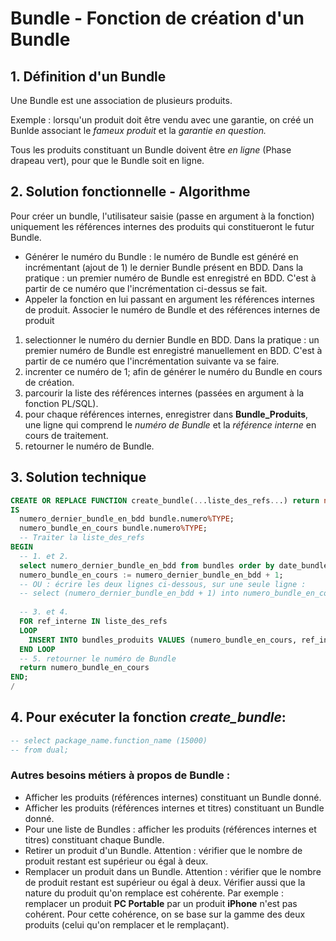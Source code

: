 # Bundle - Fonction de création d'un Bundle

## 1. Définition d'un Bundle 
Une Bundle est une association de plusieurs produits. 

Exemple : lorsqu'un produit doit être vendu avec une garantie, on créé un Bunlde associant le _fameux produit_ et la _garantie en question._

Tous les produits constituant un Bundle doivent être _en ligne_ (Phase drapeau vert), pour que le Bundle soit en ligne. 

## 2. Solution fonctionnelle - Algorithme

Pour créer un bundle, l'utilisateur saisie (passe en argument à la fonction) uniquement les références internes des produits qui constitueront le futur Bundle.

- Générer le numéro du Bundle : le numéro de Bundle est généré en incrémentant (ajout de 1) le dernier Bundle présent en BDD. Dans la pratique : un premier numéro de Bundle est enregistré en BDD. C'est à partir de ce numéro que l'incrémentation ci-dessus se fait.
- Appeler la fonction en lui passant en argument les références internes de produit. Associer le numéro de Bundle et des références internes de produit

1. selectionner le numéro du dernier Bundle en BDD. Dans la pratique : un premier numéro de Bundle est enregistré manuellement en BDD. C'est à partir de ce numéro que l'incrémentation suivante va se faire.
2. increnter ce numéro de 1; afin de générer le numéro du Bundle en cours de création.
3. parcourir la liste des références internes (passées en argument à la fonction PL/SQL).
4. pour chaque références internes, enregistrer dans __Bundle_Produits__, une ligne qui comprend le _numéro de Bundle_ et la _référence interne_ en cours de traitement.
5. retourner le numéro de Bundle.

## 3. Solution technique

```sql
CREATE OR REPLACE FUNCTION create_bundle(...liste_des_refs...) return number
IS
  numero_dernier_bundle_en_bdd bundle.numero%TYPE;
  numero_bundle_en_cours bundle.numero%TYPE;
  -- Traiter la liste_des_refs
BEGIN
  -- 1. et 2.
  select numero_dernier_bundle_en_bdd from bundles order by date_bundle desc limit 1;
  numero_bundle_en_cours := numero_dernier_bundle_en_bdd + 1;
  -- OU : écrire les deux lignes ci-dessous, sur une seule ligne : 
  -- select (numero_dernier_bundle_en_bdd + 1) into numero_bundle_en_cours from bundles order by date desc limit 1;
  
  -- 3. et 4.
  FOR ref_interne IN liste_des_refs
  LOOP
    INSERT INTO bundles_produits VALUES (numero_bundle_en_cours, ref_interne);
  END LOOP
  -- 5. retourner le numéro de Bundle
  return numero_bundle_en_cours
END;
/
```

## 4. Pour exécuter la fonction _create_bundle_: 

```sql
-- select package_name.function_name (15000)
-- from dual;
```

### Autres besoins métiers à propos de Bundle : 
- Afficher les produits (références internes) constituant un Bundle donné.
- Afficher les produits (références internes et titres) constituant un Bundle donné.
- Pour une liste de Bundles : afficher les produits (références internes et titres) constituant chaque Bundle.
- Retirer un produit d'un Bundle. Attention : vérifier que le nombre de produit restant est supérieur ou égal à deux.
- Remplacer un produit dans un Bundle. Attention : vérifier que le nombre de produit restant est supérieur ou égal à deux. Vérifier aussi que la nature du produit qu'on remplace est cohérente. Par exemple : remplacer un produit __PC Portable__ par un produit __iPhone__ n'est pas cohérent. Pour cette cohérence, on se base sur la gamme des deux produits (celui qu'on remplacer et le remplaçant).
